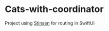 # Cats-with-coordinator

Project using [Stinsen](https://github.com/rundfunk47/stinsen) for routing in SwiftUI
